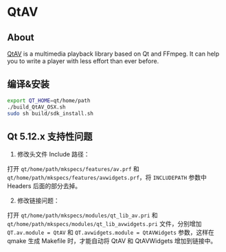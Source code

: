 # QtAV

## About

[QtAV](http://qtav.org/) is a multimedia playback library based on Qt and FFmpeg. It can help you to write a player with less effort than ever before.

## 编译&安装

``` sh
export QT_HOME=qt/home/path
./build_QtAV_OSX.sh
sudo sh build/sdk_install.sh
```

## Qt 5.12.x 支持性问题

1. 修改头文件 Include 路径：

打开 `qt/home/path/mkspecs/features/av.prf` 和 `qt/home/path/mkspecs/features/avwidgets.prf`，将 `INCLUDEPATH` 参数中 Headers 后面的部分去掉。

2. 修改链接问题：

打开 `qt/home/path/mkspecs/modules/qt_lib_av.pri` 和 `qt/home/path/mkspecs/modules/qt_lib_avwidgets.pri` 文件，分别增加 `QT.av.module = QtAV` 和 `QT.avwidgets.module = QtAVWidgets` 参数，这样在 qmake 生成 Makefile 时，才能自动将 QtAV 和 QtAVWidgets 增加到链接中。

